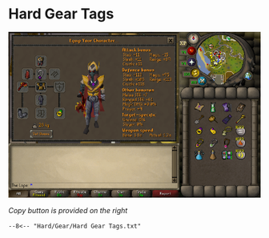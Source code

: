# Hard Gear Tags

![Hard Gear](../images/Hard%20Gear.png)

_Copy button is provided on the right_
``` title=""
--8<-- "Hard/Gear/Hard Gear Tags.txt"
```